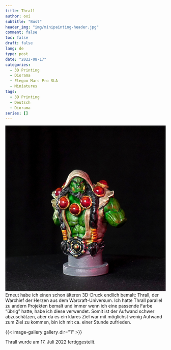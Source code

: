 ```yaml
---
title: Thrall
author: oxi
subtitle: "Bust"
header_img: "img/minipainting-header.jpg"
comment: false
toc: false
draft: false
lang: de
type: post
date: "2022-08-17"
categories:
  - 3D Printing
  - Diorama
  - Elegoo Mars Pro SLA
  - Miniatures
tags:
  - 3D Printing
  - Deutsch
  - Diorama
series: []
---
```

![Thrall](img/DSC01126.jpg)
Erneut habe ich einen schon älteren 3D-Druck endlich bemalt: Thrall, der Warchief der Herzen aus dem Warcraft-Universum. Ich hatte Thrall parallel zu andern Projekten bemalt und immer wenn ich eine passende Farbe &#8220;übrig&#8221; hatte, habe ich diese verwendet. Somit ist der Aufwand schwer abzuschätzen, aber da es ein klares Ziel war mit möglichst wenig Aufwand zum Ziel zu kommen, bin ich mit ca. einer Stunde zufrieden.

{{< image-gallery gallery_dir="1" >}}

Thrall wurde am 17. Juli 2022 fertiggestellt.
